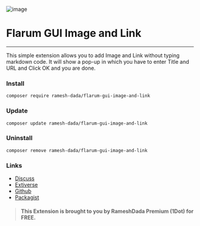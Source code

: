 ![image](https://extiverse.com/extension/ramesh-dada/flarum-gui-image-and-link/open-graph-image)
# Flarum GUI Image and Link
* * *
This simple extension allows you to add Image and Link without typing markdown code. It will show a pop-up in which you have to enter Title and URL and Click OK and you are done.

### Install 
```
composer require ramesh-dada/flarum-gui-image-and-link
```

### Update
```
composer update ramesh-dada/flarum-gui-image-and-link
```

### Uninstall 
```
composer remove ramesh-dada/flarum-gui-image-and-link
```

### Links
- [Discuss](https://discuss.flarum.org/d/27975)
- [Extiverse](https://extiverse.com/extension/ramesh-dada/flarum-gui-image-and-link)
- [Github](https://github.com/ramesh-dada/Flarum-GUI-Image-and-Link)
- [Packagist](https://packagist.org/packages/ramesh-dada/flarum-gui-image-and-link)

> #### This Extension is brought to you by RameshDada Premium (1Dot) for FREE.
